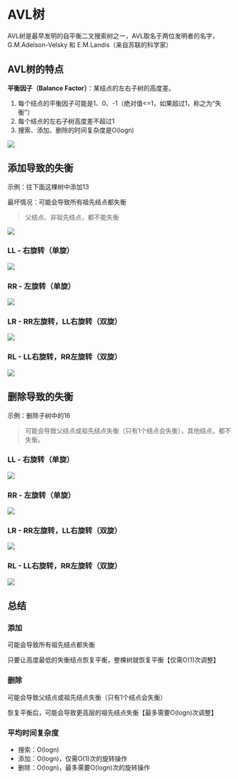 # AVL树

AVL树是最早发明的自平衡二叉搜索树之一，AVL取名于两位发明者的名字，G.M.Adelson-Velsky 和 E.M.Landis（来自苏联的科学家）

## AVL树的特点

**平衡因子（Balance Factor）**：某结点的左右子树的高度差。

1. 每个结点的平衡因子可能是1、0、-1（绝对值<=1，如果超过1，称之为“失衡”）
2. 每个结点的左右子树高度差不超过1
3. 搜索、添加、删除的时间复杂度是O(logn)

![](/Users/yinzhongzheng/Documents/Work/zz-swift-algorithm/AVLTree/bst_vs_avl.png)

## 添加导致的失衡

示例：往下面这棵树中添加13

最坏情况：可能会导致所有祖先结点都失衡

> 父结点、非祖先结点，都不能失衡

![](/Users/yinzhongzheng/Documents/Work/zz-swift-algorithm/AVLTree/cha.png)

### LL - 右旋转（单旋）

![](/Users/yinzhongzheng/Documents/Work/zz-swift-algorithm/AVLTree/add_ll.gif)

### RR - 左旋转（单旋）

![](/Users/yinzhongzheng/Documents/Work/zz-swift-algorithm/AVLTree/add_rr.gif)

### LR - RR左旋转，LL右旋转（双旋）

![](/Users/yinzhongzheng/Documents/Work/zz-swift-algorithm/AVLTree/add_lr.gif)

### RL - LL右旋转，RR左旋转（双旋）

![](/Users/yinzhongzheng/Documents/Work/zz-swift-algorithm/AVLTree/add_rl.gif)

## 删除导致的失衡

示例：删除子树中的16

> 可能会导致父结点或祖先结点失衡（只有1个结点会失衡），其他结点，都不失衡。

### LL - 右旋转（单旋）

![](/Users/yinzhongzheng/Documents/Work/zz-swift-algorithm/AVLTree/delete_rl.gif)

### RR - 左旋转（单旋）

![](/Users/yinzhongzheng/Documents/Work/zz-swift-algorithm/AVLTree/delete_rr.gif)

### LR - RR左旋转，LL右旋转（双旋）

![](/Users/yinzhongzheng/Documents/Work/zz-swift-algorithm/AVLTree/delete_lr.gif)

### RL - LL右旋转，RR左旋转（双旋）

![](/Users/yinzhongzheng/Documents/Work/zz-swift-algorithm/AVLTree/delete_rl.gif)

## 总结

### 添加

可能会导致所有祖先结点都失衡

只要让高度最低的失衡结点恢复平衡，整棵树就恢复平衡【仅需O(1)次调整】

### 删除

可能会导致父结点或祖先结点失衡（只有1个结点会失衡）

恢复平衡后，可能会导致更高层的祖先结点失衡【最多需要O(logn)次调整】

### 平均时间复杂度

* 搜索：O(logn)
* 添加：O(logn)，仅需O(1)次的旋转操作
* 删除：O(logn)，最多需要O(logn)次的旋转操作

